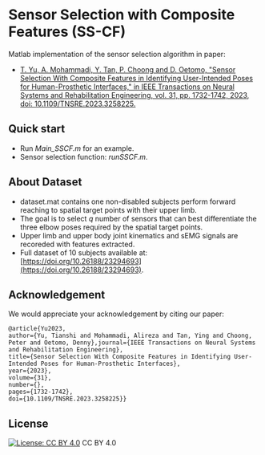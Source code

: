 # Sensor Selection with Composite Features (SS-CF)
 Matlab implementation of the sensor selection algorithm in paper:
 * [T. Yu, A. Mohammadi, Y. Tan, P. Choong and D. Oetomo, "Sensor Selection With Composite Features in Identifying User-Intended Poses for Human-Prosthetic Interfaces," in IEEE Transactions on Neural Systems and Rehabilitation Engineering, vol. 31, pp. 1732-1742, 2023, doi: 10.1109/TNSRE.2023.3258225.](https://ieeexplore.ieee.org/document/10073539)  

## Quick start
 - Run *Main_SSCF.m* for an example.
 - Sensor selection function: *runSSCF.m*. 

## About Dataset
 * dataset.mat contains one non-disabled subjects perform forward reaching to spatial target points with their upper limb. 
 * The goal is to select $q$ number of sensors that can best differentiate the three elbow poses required by the spatial target points. 
 * Upper limb and upper body joint kinematics and sEMG signals are recoreded with features extracted.
 * Full dataset of 10 subjects available at: [https://doi.org/10.26188/23294693](https://doi.org/10.26188/23294693).

## Acknowledgement
We would appreciate your acknowledgement by citing our paper:

``` 
@article{Yu2023,
author={Yu, Tianshi and Mohammadi, Alireza and Tan, Ying and Choong, Peter and Oetomo, Denny},journal={IEEE Transactions on Neural Systems and Rehabilitation Engineering}, 
title={Sensor Selection With Composite Features in Identifying User-Intended Poses for Human-Prosthetic Interfaces}, 
year={2023},
volume={31},
number={},
pages={1732-1742},
doi={10.1109/TNSRE.2023.3258225}}
``` 

## License
[![License: CC BY 4.0](https://licensebuttons.net/l/by/4.0/80x15.png)](https://creativecommons.org/licenses/by/4.0/) CC BY 4.0 
